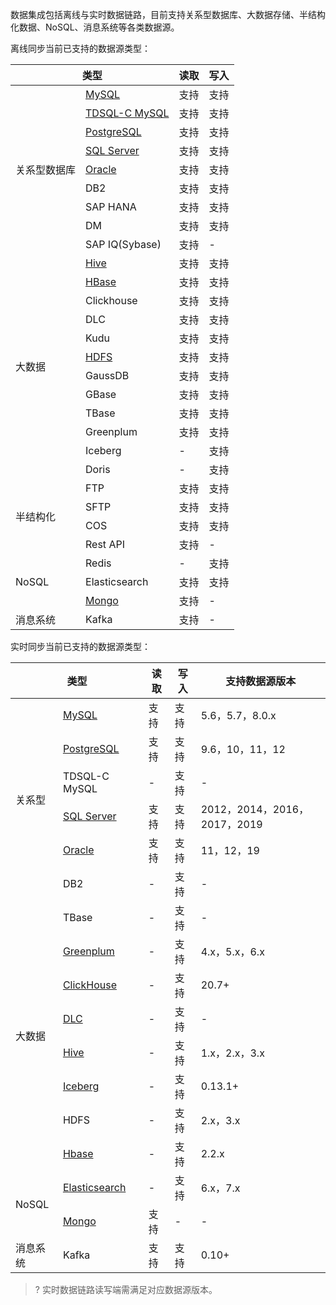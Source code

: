 数据集成包括离线与实时数据链路，目前支持关系型数据库、大数据存储、半结构化数据、NoSQL、消息系统等各类数据源。

离线同步当前已支持的数据源类型：
<table>
<thead>
<tr>
<th colspan="2">类型</th>
<th >读取</th>
<th >写入</th>
</tr>
</thead>
<tbody>
<tr>
<td rowspan=9>关系型数据库</td>
<td ><a href="https://cloud.tencent.com/document/product/1580/77994" >MySQL</a></td>
<td >支持</td>
<td >支持</td>
</tr>
<tr>
<td ><a href="https://cloud.tencent.com/document/product/1580/77994" >TDSQL-C MySQL</a></td>
<td >支持</td>
<td >支持</td>
</tr><tr>
<td ><a href="https://cloud.tencent.com/document/product/1580/77995" >PostgreSQL</a></td>
<td >支持</td>
<td >支持</td>
</tr><tr>
<td ><a href="https://cloud.tencent.com/document/product/1580/77996" >SQL Server</a></td>
<td >支持</td>
<td >支持</td>
</tr><tr>
<td ><a href="https://cloud.tencent.com/document/product/1580/77997" >Oracle</a></td>
<td >支持</td>
<td >支持</td>
</tr><tr>
<td >DB2</td>
<td >支持</td>
<td >支持</td>
</tr><tr>
<td >SAP HANA</td>
<td >支持</td>
<td >支持</td>
</tr><tr>
<td >DM</td>
<td >支持</td>
<td >支持</td>
</tr><tr>
<td >SAP IQ(Sybase)</td>
<td >支持</td>
<td >-</td>
</tr>
<tr>
<td rowspan=12>大数据</td>
<td ><a href="https://cloud.tencent.com/document/product/1580/77998" >Hive</a></td>
<td >支持</td>
<td >支持</td>
</tr>
<tr><td ><a href="https://cloud.tencent.com/document/product/1580/77999" >HBase</a></td>
<td >支持</td>
<td >支持</td>
</tr>
<tr><td >Clickhouse</td>
<td >支持</td>
<td >支持</td>
</tr>
<tr><td >DLC</td>
<td >支持</td>
<td >支持</td>
</tr>
<tr><td >Kudu</td>
<td >支持</td>
<td >支持</td>
</tr>
<tr><td ><a href="https://cloud.tencent.com/document/product/1580/78000" >HDFS</td>
<td >支持</td>
<td >支持</td>
</tr>
<tr><td >GaussDB</td>
<td >支持</td>
<td >支持</td>
</tr>
<tr><td >GBase</td>
<td >支持</td>
<td >支持</td>
</tr>
<tr><td >TBase</td>
<td >支持</td>
<td >支持</td>
</tr>
<tr><td >Greenplum</td>
<td >支持</td>
<td >支持</td>
</tr>
<tr><td >Iceberg</td>
<td >-</td>
<td >支持</td>
</tr>
<tr><td >Doris</td>
<td >-</td>
<td >支持</td>
</tr>
<tr>
<td rowspan=4>半结构化</td>
<td >FTP</td>
<td >支持</td>
<td >支持</td>
</tr>
<tr><td >SFTP</td>
<td >支持</td>
<td >支持</td>
</tr>
<tr><td >COS</td>
<td >支持</td>
<td >支持</td>
</tr>
<tr><td >Rest API</td>
<td >支持</td>
<td >-</td>
</tr>
<tr>
<td rowspan=3>NoSQL</td>
<td >Redis</td>
<td >-</td>
<td >支持</td>
</tr>
<tr><td >Elasticsearch</td>
<td >支持</td>
<td >支持</td>
</tr>
<tr><td ><a href="https://cloud.tencent.com/document/product/1580/78002" >Mongo</a></td>
<td >支持</td>
<td >-</td>
</tr>
<tr>
<td >消息系统</td>
<td >Kafka</td>
<td >支持</td>
<td >-</td>
</tr>
</tbody>
</table>

实时同步当前已支持的数据源类型：
<table>
<thead>
<tr>
<th colspan="2">类型</th>
<th >读取</th>
<th >写入</th>
<th >支持数据源版本</th>
</tr>
</thead>
<tbody>
<tr>
<td rowspan=6>关系型</td>
<td ><a href="https://cloud.tencent.com/document/product/1580/78010" >MySQL</a></td>
<td >支持</td>
<td >支持</td>
<td >5.6，5.7，8.0.x</td>
</tr>
<tr>
<td ><a href="https://cloud.tencent.com/document/product/1580/78013" >PostgreSQL</a></td>
<td >支持</td>
<td >支持</td>
<td >9.6，10，11，12</td>
</tr>
<tr>
<td >TDSQL-C MySQL</td>
<td >-</td>
<td >支持</td>
<td >-</td>
</tr><tr>
<td ><a href="https://cloud.tencent.com/document/product/1580/78014" >SQL Server</a></td>
<td >支持</td>
<td >支持</td>
<td >2012，2014，2016，2017，2019</td>
</tr>
<tr>
<td ><a href="https://cloud.tencent.com/document/product/1580/78012" >Oracle</a></td>
<td >支持</td>
<td >支持</td>
<td >11，12，19</td>
</tr>
<tr>
<td >DB2</td>
<td >-</td>
<td >支持</td>
<td >-</td>
</tr>
<tr>
<td rowspan=8>大数据</td>
<td >TBase</td>
<td >-</td>
<td >支持</td>
<td >-</td>
</tr>
<tr>
<td ><a href="https://cloud.tencent.com/document/product/1580/78017" >Greenplum</a></td>
<td >-</td>
<td >支持</td>
<td >4.x，5.x，6.x</td>
</tr>
<tr>
<td ><a href="https://cloud.tencent.com/document/product/1580/78015" >ClickHouse</a></td>
<td >-</td>
<td >支持</td>
<td >20.7+</td>
</tr>
<tr>
<td ><a href="https://cloud.tencent.com/document/product/1580/78020" >DLC</a></td>
<td >-</td>
<td >支持</td>
<td >-</td>
</tr>
<tr>
<td ><a href="https://cloud.tencent.com/document/product/1580/78019" >Hive</a></td>
<td >-</td>
<td >支持</td>
<td >1.x，2.x，3.x</td>
</tr>
<tr>
<td ><a href="https://cloud.tencent.com/document/product/1580/78020" >Iceberg</a></td>
<td >-</td>
<td >支持</td>
<td >0.13.1+</td>
</tr>
<tr>
<td >HDFS</td>
<td >-</td>
<td >支持</td>
<td >2.x，3.x</td>
</tr>
<tr>
<td ><a href="https://cloud.tencent.com/document/product/1580/78018" >Hbase</a></td>
<td >-</td>
<td >支持</td>
<td >2.2.x</td>
</tr>
<tr>
<td rowspan=2>NoSQL</td>
<td ><a href="https://cloud.tencent.com/document/product/1580/78016" >Elasticsearch</a></td>
<td >-</td>
<td >支持</td>
<td >6.x，7.x</td>
</tr><tr>
<td ><a href="https://cloud.tencent.com/document/product/1580/78011" >Mongo</td>
<td >支持</td>
<td >-</td>
<td >-</td>
</tr><tr>
<td >消息系统</td>
<td >Kafka</td>
<td >支持</td>
<td >支持</td>
<td >0.10+</td>
</tr>
</tbody>
</table>

>? 实时数据链路读写端需满足对应数据源版本。
